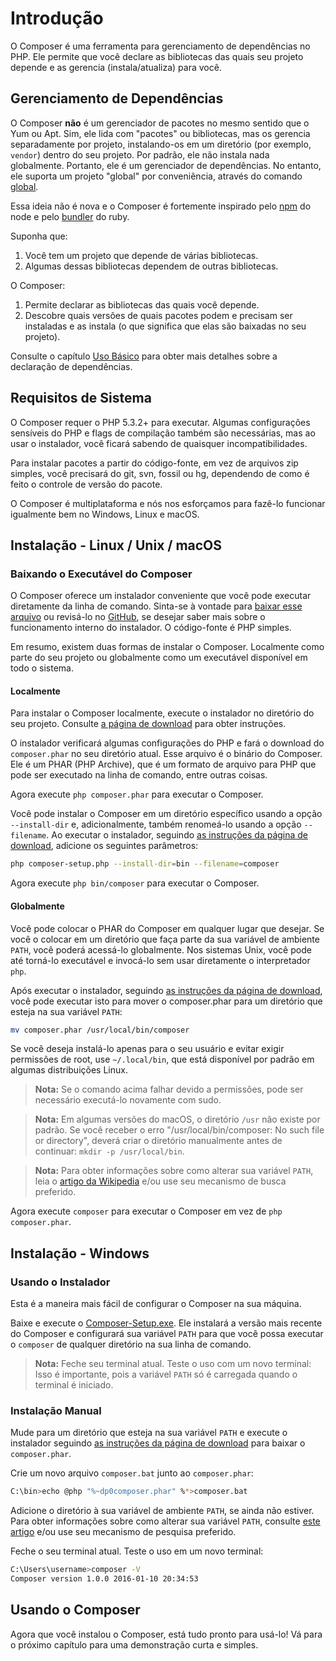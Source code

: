 # Introdução

O Composer é uma ferramenta para gerenciamento de dependências no PHP. Ele
permite que você declare as bibliotecas das quais seu projeto depende e as
gerencia (instala/atualiza) para você.

## Gerenciamento de Dependências

O Composer **não** é um gerenciador de pacotes no mesmo sentido que o Yum ou
Apt. Sim, ele lida com "pacotes" ou bibliotecas, mas os gerencia separadamente
por projeto, instalando-os em um diretório (por exemplo, `vendor`) dentro do seu
projeto. Por padrão, ele não instala nada globalmente. Portanto, ele é um
gerenciador de dependências. No entanto, ele suporta um projeto "global" por
conveniência, através do comando [global][cli-global].

Essa ideia não é nova e o Composer é fortemente inspirado pelo [npm][npmjs-page]
do node e pelo [bundler][bundler-page] do ruby.

Suponha que:

1. Você tem um projeto que depende de várias bibliotecas.
1. Algumas dessas bibliotecas dependem de outras bibliotecas.

O Composer:

1. Permite declarar as bibliotecas das quais você depende.
1. Descobre quais versões de quais pacotes podem e precisam ser instaladas e as
   instala (o que significa que elas são baixadas no seu projeto).

Consulte o capítulo [Uso Básico][basic-usage] para obter mais detalhes sobre a
declaração de dependências.

## Requisitos de Sistema

O Composer requer o PHP 5.3.2+ para executar. Algumas configurações sensíveis do
PHP e flags de compilação também são necessárias, mas ao usar o instalador, você
ficará sabendo de quaisquer incompatibilidades.

Para instalar pacotes a partir do código-fonte, em vez de arquivos zip simples,
você precisará do git, svn, fossil ou hg, dependendo de como é feito o controle
de versão do pacote.

O Composer é multiplataforma e nós nos esforçamos para fazê-lo funcionar
igualmente bem no Windows, Linux e macOS.

## Instalação - Linux / Unix / macOS

### Baixando o Executável do Composer

O Composer oferece um instalador conveniente que você pode executar diretamente
da linha de comando. Sinta-se à vontade para [baixar esse arquivo][installer]
ou revisá-lo no [GitHub][installer-github], se desejar saber mais sobre
o funcionamento interno do instalador. O código-fonte é PHP simples.

Em resumo, existem duas formas de instalar o Composer. Localmente como parte do
seu projeto ou globalmente como um executável disponível em todo o sistema.

#### Localmente

Para instalar o Composer localmente, execute o instalador no diretório do seu
projeto. Consulte [a página de download][download-page] para obter instruções.

O instalador verificará algumas configurações do PHP e fará o download do
`composer.phar` no seu diretório atual. Esse arquivo é o binário do Composer.
Ele é um PHAR (PHP Archive), que é um formato de arquivo para PHP que pode ser
executado na linha de comando, entre outras coisas.

Agora execute `php composer.phar` para executar o Composer.

Você pode instalar o Composer em um diretório específico usando a opção
`--install-dir` e, adicionalmente, também renomeá-lo usando a opção
`--filename`. Ao executar o instalador, seguindo [as instruções da página de download][download-page],
adicione os seguintes parâmetros:

```sh
php composer-setup.php --install-dir=bin --filename=composer
```

Agora execute `php bin/composer` para executar o Composer.

#### Globalmente

Você pode colocar o PHAR do Composer em qualquer lugar que desejar. Se você o
colocar em um diretório que faça parte da sua variável de ambiente `PATH`, você
poderá acessá-lo globalmente. Nos sistemas Unix, você pode até torná-lo
executável e invocá-lo sem usar diretamente o interpretador `php`.

Após executar o instalador, seguindo [as instruções da página de download][download-page],
você pode executar isto para mover o composer.phar para um diretório que esteja
na sua variável `PATH`:

```sh
mv composer.phar /usr/local/bin/composer
```

Se você deseja instalá-lo apenas para o seu usuário e evitar exigir permissões
de root, use `~/.local/bin`, que está disponível por padrão em algumas
distribuições Linux.

> **Nota:** Se o comando acima falhar devido a permissões, pode ser necessário
> executá-lo novamente com sudo.

> **Nota:** Em algumas versões do macOS, o diretório `/usr` não existe por
> padrão. Se você receber o erro "/usr/local/bin/composer: No such file or
> directory", deverá criar o diretório manualmente antes de continuar:
> `mkdir -p /usr/local/bin`.

> **Nota:** Para obter informações sobre como alterar sua variável `PATH`, leia
> o [artigo da Wikipedia][path-variable] e/ou use seu mecanismo de busca
> preferido.

Agora execute `composer` para executar o Composer em vez de `php composer.phar`.

## Instalação - Windows

### Usando o Instalador

Esta é a maneira mais fácil de configurar o Composer na sua máquina.

Baixe e execute o [Composer-Setup.exe][installer-exe]. Ele instalará a versão
mais recente do Composer e configurará sua variável `PATH` para que você possa
executar o `composer` de qualquer diretório na sua linha de comando.

> **Nota:** Feche seu terminal atual. Teste o uso com um novo terminal: Isso é
> importante, pois a variável `PATH` só é carregada quando o terminal é
> iniciado.

### Instalação Manual

Mude para um diretório que esteja na sua variável `PATH` e execute o instalador
seguindo [as instruções da página de download][download-page] para baixar o
`composer.phar`.

Crie um novo arquivo `composer.bat` junto ao `composer.phar`:

```sh
C:\bin>echo @php "%~dp0composer.phar" %*>composer.bat
```

Adicione o diretório à sua variável de ambiente `PATH`, se ainda não estiver.
Para obter informações sobre como alterar sua variável `PATH`, consulte
[este artigo][article-path] e/ou use seu mecanismo de pesquisa preferido.

Feche o seu terminal atual. Teste o uso em um novo terminal:

```sh
C:\Users\username>composer -V
Composer version 1.0.0 2016-01-10 20:34:53
```

## Usando o Composer

Agora que você instalou o Composer, está tudo pronto para usá-lo! Vá para o
próximo capítulo para uma demonstração curta e simples.

[article-path]: https://www.computerhope.com/issues/ch000549.htm
[basic-usage]: uso-basico.md
[bundler-page]: https://bundler.io/
[cli-global]: 03-cli.md#global
[download-page]: https://getcomposer.org/download/
[installer]: https://getcomposer.org/installer
[installer-github]: https://github.com/composer/getcomposer.org/blob/master/web/installer
[installer-exe]: https://getcomposer.org/Composer-Setup.exe
[npmjs-page]: https://www.npmjs.com/
[path-variable]: https://en.wikipedia.org/wiki/PATH_(variable)
